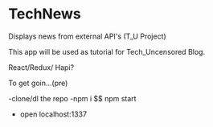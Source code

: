 # TechNews
Displays news from external API's (T_U Project)

This app will be used as tutorial for Tech_Uncensored Blog.

React/Redux/ Hapi?

To get goin...(pre)

-clone/dl the repo
-npm i $$ npm start
- open localhost:1337
